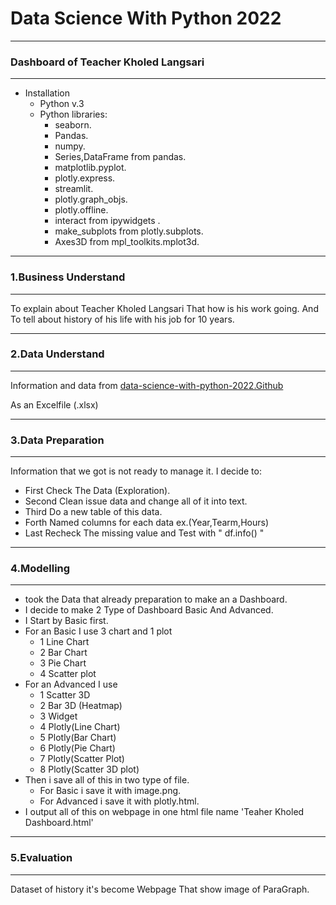 # Data Science With Python 2022
-----
### Dashboard of Teacher Kholed Langsari
-----
* Installation
    * Python v.3
    * Python libraries:
        * seaborn.
        * Pandas.
        * numpy.
        * Series,DataFrame from pandas.
        * matplotlib.pyplot.
        * plotly.express.
        * streamlit.
        * plotly.graph_objs.
        * plotly.offline.
        * interact from ipywidgets .
        * make_subplots from plotly.subplots.
        * Axes3D from mpl_toolkits.mplot3d.

-----
### 1.Business Understand
-----
To explain about Teacher Kholed Langsari That how is his work going.
And To tell about history of his life with his job for 10 years.

-----
### 2.Data Understand
-----
Information and data from [data-science-with-python-2022.Github]( https://github.com/langsari/data-science-with-python-2022/tree/main/Kholed%20History%20Teaches%20Data%20 )

As an Excelfile (.xlsx)

-----
### 3.Data Preparation
-----
Information that we got is not ready to manage it.
I decide to:
- First Check The Data (Exploration).
- Second Clean issue data and change all of it into text.
- Third Do a new table of this data.
- Forth Named columns for each data ex.(Year,Tearm,Hours)
- Last Recheck The missing value and Test with " df.info() "

-----
### 4.Modelling
-----

- took the Data that already preparation to make an a Dashboard.
- I decide to make 2 Type of Dashboard Basic And Advanced.
- I Start by Basic first.
- For an Basic I use 3 chart and 1 plot
    - 1 Line Chart
    - 2 Bar Chart
    - 3 Pie Chart
    - 4 Scatter plot
- For an Advanced I use
    - 1 Scatter 3D
    - 2 Bar 3D (Heatmap)
    - 3 Widget
    - 4 Plotly(Line Chart)
    - 5 Plotly(Bar Chart)
    - 6 Plotly(Pie Chart)
    - 7 Plotly(Scatter Plot)
    - 8 Plotly(Scatter 3D plot)
- Then i save all of this in two type of file.
    - For Basic i save it with image.png.
    - For Advanced i save it with plotly.html.
- I output all of this on webpage in one html file name 'Teaher Kholed Dashboard.html'



----
### 5.Evaluation
----

Dataset of history it's become Webpage That show image of ParaGraph.